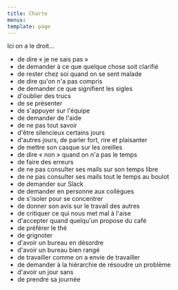 ```yaml
---
title: Charte
menus:
template: page
---
```


Ici on a le droit...

* de dire « je ne sais pas »
* de demander à ce que quelque chose soit clarifié
*  de rester chez soi quand on se sent malade
* de dire qu'on n'a pas compris
* de demander ce que signifient les sigles
* d'oublier des trucs
* de se présenter
* de s'appuyer sur l'équipe
* de demander de l'aide
* de ne pas tout savoir
* d'être silencieux certains jours
* d'autres jours, de parler fort, rire et plaisanter
* de mettre son casque sur les oreilles
* de dire « non » quand on n'a pas le temps
* de faire des erreurs
* de ne pas consulter ses mails sur son temps libre
* de ne pas consulter ses mails tout le temps au boulot
* de demander sur Slack
* de demander en personne aux collègues
* de s'isoler pour se concentrer
* de donner son avis sur le travail des autres
* de critiquer ce qui nous met mal à l'aise
* d'accepter quand quelqu'un propose du café
* de préférer le thé
* de grignoter
* d'avoir un bureau en désordre
* d'avoir un bureau bien rangé
* de travailler comme on a envie de travailler
* de demander à la hiérarchie de résoudre un problème
* d'avoir un jour sans
* de prendre sa journée
